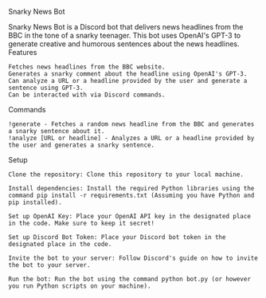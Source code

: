 Snarky News Bot

Snarky News Bot is a Discord bot that delivers news headlines from the BBC in the tone of a snarky teenager. This bot uses OpenAI's GPT-3 to generate creative and humorous sentences about the news headlines.
Features

    Fetches news headlines from the BBC website.
    Generates a snarky comment about the headline using OpenAI's GPT-3.
    Can analyze a URL or a headline provided by the user and generate a sentence using GPT-3.
    Can be interacted with via Discord commands.

Commands

    !generate - Fetches a random news headline from the BBC and generates a snarky sentence about it.
    !analyze [URL or headline] - Analyzes a URL or a headline provided by the user and generates a snarky sentence.

Setup

    Clone the repository: Clone this repository to your local machine.

    Install dependencies: Install the required Python libraries using the command pip install -r requirements.txt (Assuming you have Python and pip installed).

    Set up OpenAI Key: Place your OpenAI API key in the designated place in the code. Make sure to keep it secret!

    Set up Discord Bot Token: Place your Discord bot token in the designated place in the code.

    Invite the bot to your server: Follow Discord's guide on how to invite the bot to your server.

    Run the bot: Run the bot using the command python bot.py (or however you run Python scripts on your machine).